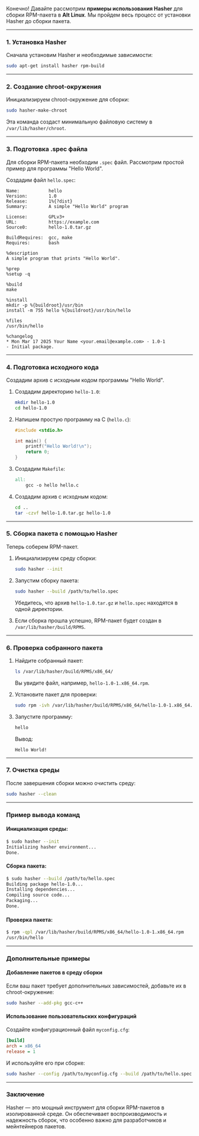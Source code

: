 Конечно! Давайте рассмотрим **примеры использования Hasher** для сборки RPM-пакета в **Alt Linux**. Мы пройдем весь процесс от установки Hasher до сборки пакета.

---

### 1. Установка Hasher
Сначала установим Hasher и необходимые зависимости:
```bash
sudo apt-get install hasher rpm-build
```

---

### 2. Создание chroot-окружения
Инициализируем chroot-окружение для сборки:
```bash
sudo hasher-make-chroot
```
Эта команда создаст минимальную файловую систему в `/var/lib/hasher/chroot`.

---

### 3. Подготовка .spec файла
Для сборки RPM-пакета необходим `.spec` файл. Рассмотрим простой пример для программы "Hello World".

Создадим файл `hello.spec`:
```spec
Name:           hello
Version:        1.0
Release:        1%{?dist}
Summary:        A simple "Hello World" program

License:        GPLv3+
URL:            https://example.com
Source0:        hello-1.0.tar.gz

BuildRequires:  gcc, make
Requires:       bash

%description
A simple program that prints "Hello World".

%prep
%setup -q

%build
make

%install
mkdir -p %{buildroot}/usr/bin
install -m 755 hello %{buildroot}/usr/bin/hello

%files
/usr/bin/hello

%changelog
* Mon Mar 17 2025 Your Name <your.email@example.com> - 1.0-1
- Initial package.
```

---

### 4. Подготовка исходного кода
Создадим архив с исходным кодом программы "Hello World".

1. Создадим директорию `hello-1.0`:
   ```bash
   mkdir hello-1.0
   cd hello-1.0
   ```

2. Напишем простую программу на C (`hello.c`):
   ```c
   #include <stdio.h>

   int main() {
       printf("Hello World!\n");
       return 0;
   }
   ```

3. Создадим `Makefile`:
   ```makefile
   all:
       gcc -o hello hello.c
   ```

4. Создадим архив с исходным кодом:
   ```bash
   cd ..
   tar -czvf hello-1.0.tar.gz hello-1.0
   ```

---

### 5. Сборка пакета с помощью Hasher
Теперь соберем RPM-пакет.

1. Инициализируем среду сборки:
   ```bash
   sudo hasher --init
   ```

2. Запустим сборку пакета:
   ```bash
   sudo hasher --build /path/to/hello.spec
   ```
   Убедитесь, что архив `hello-1.0.tar.gz` и `hello.spec` находятся в одной директории.

3. Если сборка прошла успешно, RPM-пакет будет создан в `/var/lib/hasher/build/RPMS`.

---

### 6. Проверка собранного пакета
1. Найдите собранный пакет:
   ```bash
   ls /var/lib/hasher/build/RPMS/x86_64/
   ```
   Вы увидите файл, например, `hello-1.0-1.x86_64.rpm`.

2. Установите пакет для проверки:
   ```bash
   sudo rpm -ivh /var/lib/hasher/build/RPMS/x86_64/hello-1.0-1.x86_64.rpm
   ```

3. Запустите программу:
   ```bash
   hello
   ```
   Вывод:
   ```
   Hello World!
   ```

---

### 7. Очистка среды
После завершения сборки можно очистить среду:
```bash
sudo hasher --clean
```

---

### Пример вывода команд
#### Инициализация среды:
```bash
$ sudo hasher --init
Initializing hasher environment...
Done.
```

#### Сборка пакета:
```bash
$ sudo hasher --build /path/to/hello.spec
Building package hello-1.0...
Installing dependencies...
Compiling source code...
Packaging...
Done.
```

#### Проверка пакета:
```bash
$ rpm -qpl /var/lib/hasher/build/RPMS/x86_64/hello-1.0-1.x86_64.rpm
/usr/bin/hello
```

---

### Дополнительные примеры
#### Добавление пакетов в среду сборки
Если ваш пакет требует дополнительных зависимостей, добавьте их в chroot-окружение:
```bash
sudo hasher --add-pkg gcc-c++
```

#### Использование пользовательских конфигураций
Создайте конфигурационный файл `myconfig.cfg`:
```ini
[build]
arch = x86_64
release = 1
```
И используйте его при сборке:
```bash
sudo hasher --config /path/to/myconfig.cfg --build /path/to/hello.spec
```

---

### Заключение
Hasher — это мощный инструмент для сборки RPM-пакетов в изолированной среде. Он обеспечивает воспроизводимость и надежность сборок, что особенно важно для разработчиков и мейнтейнеров пакетов.